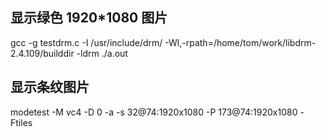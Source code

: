 ## 显示绿色 1920*1080 图片
gcc  -g testdrm.c -I /usr/include/drm/  -Wl,-rpath=/home/tom/work/libdrm-2.4.109/builddir   -ldrm
./a.out

## 显示条纹图片
modetest   -M vc4 -D 0 -a -s 32@74:1920x1080  -P 173@74:1920x1080 -Ftiles